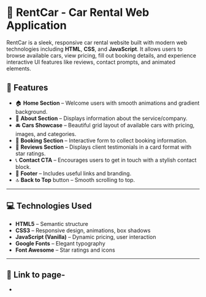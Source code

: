 # 🚗 RentCar - Car Rental Web Application

RentCar is a sleek, responsive car rental website built with modern web technologies including **HTML**, **CSS**, and **JavaScript**. It allows users to browse available cars, view pricing, fill out booking details, and experience interactive UI features like reviews, contact prompts, and animated elements.

## 🌟 Features

- 🏠 **Home Section** – Welcome users with smooth animations and gradient background.
- 📖 **About Section** – Displays information about the service/company.
- 🚘 **Cars Showcase** – Beautiful grid layout of available cars with pricing, images, and categories.
- 📝 **Booking Section** – Interactive form to collect booking information.
- 🌟 **Reviews Section** – Displays client testimonials in a card format with star ratings.
- 📞 **Contact CTA** – Encourages users to get in touch with a stylish contact block.
- 🦶 **Footer** – Includes useful links and branding.
- 🔝 **Back to Top** button – Smooth scrolling to top.

---

## 💻 Technologies Used

- **HTML5** – Semantic structure
- **CSS3** – Responsive design, animations, box shadows
- **JavaScript (Vanilla)** – Dynamic pricing, user interaction
- **Google Fonts** – Elegant typography
- **Font Awesome** – Star ratings and icons

---

## 📁 Link to page- 
-

